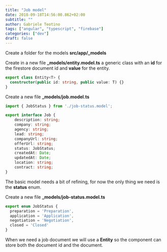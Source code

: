 ```yaml
---
title: "Job model"
date: 2018-09-18T14:56:00.862+02:00
subtitle: ""
author: Gabriele Teotino
tags: ["angular", "typescript", "firebase"]
categories: ["dev"]
draft: false
---
```


<!--more-->

Create a folder for the models **src/app/_models**

Create in a new file **_models/entity.model.ts** a generic class with an **id** for the firestore document id and **value** for the entity.

```typescript
export class Entity<T> {
  constructor(public id: string, public value: T) {}
}
```

Create a new file **_models/job.model.ts**

```typescript
import { JobStatus } from './job-status.model';

export interface Job {
    description: string;
    company: string;
    agency: string;
    lead: string;
    companyUrl: string;
    offerUrl: string;
    status: JobStatus;
    createdAt: Date;
    updatedAt: Date;
    location: string;
    contract: string;
}
```

The basic model needs a bit of refining, for now the only thing we need is the **status** enum.

Create a new file **_models/job-status.model.ts**

```typescript
export enum JobStatus {
  preparation = 'Preparation',
  application = 'Application',
  negotiation = 'Negotiation',
  closed = 'Closed'
}
```

When we need a job document we will use a **Entity<Job>** so the component can store both the document id and the document.
